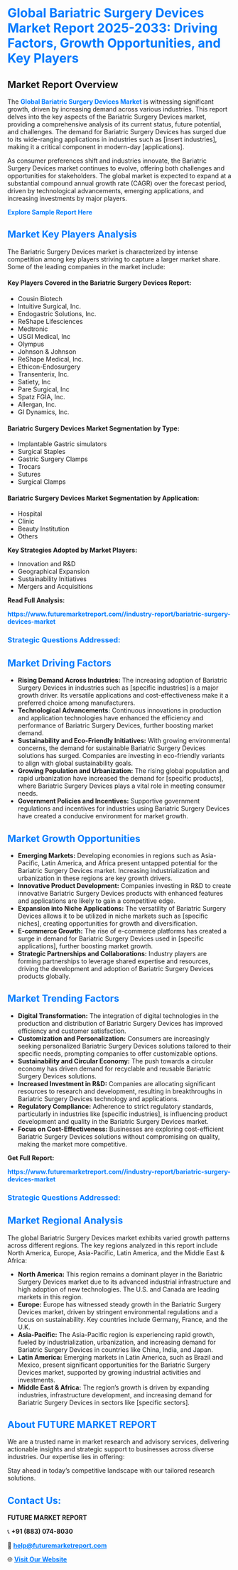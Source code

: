 <h1 style="color: #007BFF;">Global Bariatric Surgery Devices Market Report 2025-2033: Driving Factors, Growth Opportunities, and Key Players</h1>

<section id="overview">
<h2>Market Report Overview</h2>
<p>The <a href="https://www.futuremarketreport.com//industry-report/bariatric-surgery-devices-market" style="color: #007BFF; text-decoration: none;"><strong>Global Bariatric Surgery Devices Market</strong></a> is witnessing significant growth, driven by increasing demand across various industries. This report delves into the key aspects of the Bariatric Surgery Devices market, providing a comprehensive analysis of its current status, future potential, and challenges. The demand for Bariatric Surgery Devices has surged due to its wide-ranging applications in industries such as [insert industries], making it a critical component in modern-day [applications].</p>
<p>As consumer preferences shift and industries innovate, the Bariatric Surgery Devices market continues to evolve, offering both challenges and opportunities for stakeholders. The global market is expected to expand at a substantial compound annual growth rate (CAGR) over the forecast period, driven by technological advancements, emerging applications, and increasing investments by major players.</p>
</section>

<section id="overview">
<p><a href="https://www.futuremarketreport.com//request-sample/reportId=62499" style="color: #007BFF; text-decoration: none;"><strong>Explore Sample Report Here</strong></a></p>
</section>

<section id="key-players">
<h2 style="color: #007BFF;">Market Key Players Analysis</h2>
<p>The Bariatric Surgery Devices market is characterized by intense competition among key players striving to capture a larger market share. Some of the leading companies in the market include:</p>
<h4>Key Players Covered in the Bariatric Surgery Devices Report:</h4>
<ul><li>Cousin Biotech</li><li>Intuitive Surgical, Inc.</li><li>Endogastric Solutions, Inc.</li><li>ReShape Lifesciences</li><li>Medtronic</li><li>USGI Medical, Inc</li><li>Olympus</li><li>Johnson &amp; Johnson</li><li>ReShape Medical, Inc.</li><li>Ethicon-Endosurgery</li><li>Transenterix, Inc.</li><li>Satiety, Inc</li><li>Pare Surgical, Inc</li><li>Spatz FGIA, Inc.</li><li>Allergan, Inc.</li><li>GI Dynamics, Inc.</li></ul>
<h4>Bariatric Surgery Devices Market Segmentation by Type:</h4>
<ul><li>Implantable Gastric simulators</li><li>Surgical Staples</li><li>Gastric Surgery Clamps</li><li>Trocars</li><li>Sutures</li><li>Surgical Clamps</li></ul>

<h4>Bariatric Surgery Devices Market Segmentation by Application:</h4>
<ul><li>Hospital</li><li>Clinic</li><li>Beauty Institution</li><li>Others</li></ul>
<p><strong>Key Strategies Adopted by Market Players:</strong></p>
<ul>
<li>Innovation and R&D</li>
<li>Geographical Expansion</li>
<li>Sustainability Initiatives</li>
<li>Mergers and Acquisitions</li>
</ul>
</section>

<section>
<p><strong>Read Full Analysis: </strong></p><a href="https://www.futuremarketreport.com//industry-report/bariatric-surgery-devices-market" style="color: #007BFF; text-decoration: none;"><strong>https://www.futuremarketreport.com//industry-report/bariatric-surgery-devices-market</strong></a>
<h3 style="color: #007BFF;">Strategic Questions Addressed:</h3>
</section>

<section id="driving-factors">
<h2 style="color: #007BFF;">Market Driving Factors</h2>
<ul>
<li><strong>Rising Demand Across Industries:</strong> The increasing adoption of Bariatric Surgery Devices in industries such as [specific industries] is a major growth driver. Its versatile applications and cost-effectiveness make it a preferred choice among manufacturers.</li>
<li><strong>Technological Advancements:</strong> Continuous innovations in production and application technologies have enhanced the efficiency and performance of Bariatric Surgery Devices, further boosting market demand.</li>
<li><strong>Sustainability and Eco-Friendly Initiatives:</strong> With growing environmental concerns, the demand for sustainable Bariatric Surgery Devices solutions has surged. Companies are investing in eco-friendly variants to align with global sustainability goals.</li>
<li><strong>Growing Population and Urbanization:</strong> The rising global population and rapid urbanization have increased the demand for [specific products], where Bariatric Surgery Devices plays a vital role in meeting consumer needs.</li>
<li><strong>Government Policies and Incentives:</strong> Supportive government regulations and incentives for industries using Bariatric Surgery Devices have created a conducive environment for market growth.</li>
</ul>
</section>

<section id="growth-opportunities">
<h2 style="color: #007BFF;">Market Growth Opportunities</h2>
<ul>
<li><strong>Emerging Markets:</strong> Developing economies in regions such as Asia-Pacific, Latin America, and Africa present untapped potential for the Bariatric Surgery Devices market. Increasing industrialization and urbanization in these regions are key growth drivers.</li>
<li><strong>Innovative Product Development:</strong> Companies investing in R&D to create innovative Bariatric Surgery Devices products with enhanced features and applications are likely to gain a competitive edge.</li>
<li><strong>Expansion into Niche Applications:</strong> The versatility of Bariatric Surgery Devices allows it to be utilized in niche markets such as [specific niches], creating opportunities for growth and diversification.</li>
<li><strong>E-commerce Growth:</strong> The rise of e-commerce platforms has created a surge in demand for Bariatric Surgery Devices used in [specific applications], further boosting market growth.</li>
<li><strong>Strategic Partnerships and Collaborations:</strong> Industry players are forming partnerships to leverage shared expertise and resources, driving the development and adoption of Bariatric Surgery Devices products globally.</li>
</ul>
</section>

<section id="trending-factors">
<h2 style="color: #007BFF;">Market Trending Factors</h2>
<ul>
<li><strong>Digital Transformation:</strong> The integration of digital technologies in the production and distribution of Bariatric Surgery Devices has improved efficiency and customer satisfaction.</li>
<li><strong>Customization and Personalization:</strong> Consumers are increasingly seeking personalized Bariatric Surgery Devices solutions tailored to their specific needs, prompting companies to offer customizable options.</li>
<li><strong>Sustainability and Circular Economy:</strong> The push towards a circular economy has driven demand for recyclable and reusable Bariatric Surgery Devices solutions.</li>
<li><strong>Increased Investment in R&D:</strong> Companies are allocating significant resources to research and development, resulting in breakthroughs in Bariatric Surgery Devices technology and applications.</li>
<li><strong>Regulatory Compliance:</strong> Adherence to strict regulatory standards, particularly in industries like [specific industries], is influencing product development and quality in the Bariatric Surgery Devices market.</li>
<li><strong>Focus on Cost-Effectiveness:</strong> Businesses are exploring cost-efficient Bariatric Surgery Devices solutions without compromising on quality, making the market more competitive.</li>
</ul>
</section>

<section>
<p><strong>Get Full Report: </strong></p><a href="https://www.futuremarketreport.com//industry-report/bariatric-surgery-devices-market" style="color: #007BFF; text-decoration: none;"><strong>https://www.futuremarketreport.com//industry-report/bariatric-surgery-devices-market</strong></a>
<h3 style="color: #007BFF;">Strategic Questions Addressed:</h3>
</section>


<section id="regional-analysis">
<h2 style="color: #007BFF;">Market Regional Analysis</h2>
<p>The global Bariatric Surgery Devices market exhibits varied growth patterns across different regions. The key regions analyzed in this report include North America, Europe, Asia-Pacific, Latin America, and the Middle East & Africa:</p>
<ul>
<li><strong>North America:</strong> This region remains a dominant player in the Bariatric Surgery Devices market due to its advanced industrial infrastructure and high adoption of new technologies. The U.S. and Canada are leading markets in this region.</li>
<li><strong>Europe:</strong> Europe has witnessed steady growth in the Bariatric Surgery Devices market, driven by stringent environmental regulations and a focus on sustainability. Key countries include Germany, France, and the U.K.</li>
<li><strong>Asia-Pacific:</strong> The Asia-Pacific region is experiencing rapid growth, fueled by industrialization, urbanization, and increasing demand for Bariatric Surgery Devices in countries like China, India, and Japan.</li>
<li><strong>Latin America:</strong> Emerging markets in Latin America, such as Brazil and Mexico, present significant opportunities for the Bariatric Surgery Devices market, supported by growing industrial activities and investments.</li>
<li><strong>Middle East & Africa:</strong> The region’s growth is driven by expanding industries, infrastructure development, and increasing demand for Bariatric Surgery Devices in sectors like [specific sectors].</li>
</ul>
</section>

<footer>
<h2 style="color: #007BFF;">About FUTURE MARKET REPORT</h2>
<p>We are a trusted name in market research and advisory services, delivering actionable insights and strategic support to businesses across diverse industries. Our expertise lies in offering:</p>

<p>Stay ahead in today’s competitive landscape with our tailored research solutions.</p>

<h2 style="color: #007BFF;">Contact Us:</h2>
<p><strong>FUTURE MARKET REPORT</strong></p>
<p>📞 <strong>+91 (883) 074-8030</strong></p>
<p>📧 <strong><a href="mailto:help@futuremarketreport.com" style="color: #007BFF;">help@futuremarketreport.com</a></strong></p>
<p>🌐 <strong><a href="https://www.futuremarketreport.com/" style="color: #007BFF;">Visit Our Website</a></strong></p>
</footer>